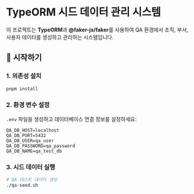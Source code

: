 # TypeORM 시드 데이터 관리 시스템

이 프로젝트는 **TypeORM**과 **@faker-js/faker**를 사용하여 QA 환경에서 조직, 부서, 사용자 데이터를 생성하고 관리하는 시스템입니다.

## 🚀 시작하기

### 1. 의존성 설치

```bash
pnpm install
```

### 2. 환경 변수 설정

`.env` 파일을 생성하고 데이터베이스 연결 정보를 설정하세요:

```env
QA_DB_HOST=localhost
QA_DB_PORT=5432
QA_DB_USER=qa_user
QA_DB_PASSWORD=qa_password
QA_DB_NAME=qa_test_db
```

### 3. 시드 데이터 실행

```bash
# QA 테스트 데이터 생성
./qa-seed.sh
```